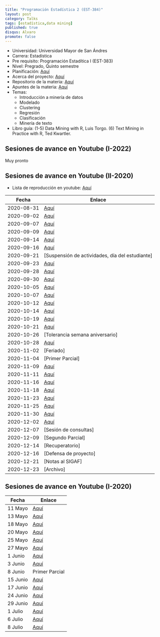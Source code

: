 ```yaml
---
title: "Programación Estadística 2 (EST-384)"
layout: post
category: Talks
tags: [estadística,data mining]
published: true
disqus: Alvaro
promote: false
---
```


* Universidad: Universidad Mayor de San Ándres
* Carrera: Estadística
* Pre requisito: Programación Estadítica I (EST-383)
* Nivel: Pregrado, Quinto semestre
* Planificación: [Aquí](https://alvarolimber.github.io/images/est384_II2022.pdf)
* Acerca del proyecto: [Aquí](https://alvarolimber.github.io/images/trabajoFormato_p2.pdf)
* Repositorio de la materia: [Aquí](https://github.com/AlvaroLimber/EST-384)
* Apuntes de la materia: [Aquí](https://alvarolimber.github.io/EST-384/DataMining/_book/)
* Temas:	
	+ Introducción a minería de datos
	+ Modelado
	+ Clustering
	+ Regresión
	+ Clasificación
	+ Minería de texto
* Libro guía: (1-5) Data Mining with R, Luis Torgo. (6) Text Mining in Practice with R, Ted Kwartler.

## Sesiones de avance en Youtube (I-2022)

Muy pronto

## Sesiones de avance en Youtube (II-2020)

* Lista de reproducción en youtube: [Aquí](https://www.youtube.com/playlist?list=PL1bQNHPTDXvLSXkUiYZzRkLcPHk1R7fwg)

Fecha | Enlace 
------|---------
2020-08-31 | [Aquí](https://youtu.be/FFZRNPC8BJg) 
2020-09-02 | [Aquí](https://youtu.be/3jCbmyqPHGQ) 
2020-09-07 | [Aquí](https://youtu.be/mT5ubrvWbRE) 
2020-09-09 | [Aquí](https://youtu.be/gkUqwfy96jI) 
2020-09-14 | [Aquí](https://youtu.be/u7zOqyqwuYQ) 
2020-09-16 | [Aquí](https://youtu.be/2xf02N-PgFI)
2020-09-21 | [Suspensión de actividades, día del estudiante]
2020-09-23 | [Aquí](https://youtu.be/-354BYcXUrE) 
2020-09-28 | [Aquí](https://youtu.be/acA8Nut0T9g) 
2020-09-30 | [Aquí](https://youtu.be/gbuiveKkKyI) 
2020-10-05 | [Aquí](https://youtu.be/-wctJZpwptU) 
2020-10-07 | [Aquí](https://youtu.be/6zOgUn-H_Qw) 
2020-10-12 | [Aquí](https://youtu.be/kfdOT8NA4e0) 
2020-10-14 | [Aquí](https://youtu.be/UAX4HG1GGFE) 
2020-10-19 | [Aquí](https://youtu.be/GDzEozSthvQ) 
2020-10-21 | [Aquí](https://youtu.be/LlKTzD_yheA) 
2020-10-26 | [Tolerancia semana aniversario]
2020-10-28 | [Aquí](https://youtu.be/JKT0LqlnF9Q) 
2020-11-02 | [Feriado] 
2020-11-04 | [Primer Parcial]
2020-11-09 | [Aquí](https://youtu.be/hiD5MLn1TSY) 
2020-11-11 | [Aquí](https://youtu.be/nxedLcvaUyQ) 
2020-11-16 | [Aquí](https://youtu.be/JOsdedkNNig) 
2020-11-18 | [Aquí](https://youtu.be/vvhWVTp03xc) 
2020-11-23 | [Aquí](https://youtu.be/9Y5EmOJ0rFs) 
2020-11-25 | [Aquí](https://youtu.be/L1Uft4BbXhQ) 
2020-11-30 | [Aquí](https://youtu.be/pjEMu31VFJk) 
2020-12-02 | [Aquí](https://youtu.be/KszXmegv0RM) 
2020-12-07 | [Sesión de consultas]
2020-12-09 | [Segundo Parcial] 
2020-12-14 | [Recuperatorio] 
2020-12-16 | [Defensa de proyecto] 
2020-12-21 | [Notas al SIGAF]
2020-12-23 | [Archivo]

## Sesiones de avance en Youtube (I-2020)

Fecha | Enlace 
------|---------
11 Mayo | [Aquí](https://youtu.be/5ntkfez6_QM)
13 Mayo | [Aquí](https://youtu.be/BFwuHlHkm8E)
18 Mayo | [Aquí](https://youtu.be/18X8u59rqSE)
20 Mayo | [Aquí](https://youtu.be/1PnTo8koPt8)
25 Mayo | [Aquí](https://youtu.be/vWchRacTroE)
27 Mayo | [Aquí](https://youtu.be/OYxSEssC6lU)
1 Junio | [Aquí](https://youtu.be/qMcE161bKlM)
3 Junio | [Aquí](https://youtu.be/KTnCVnqp7lI)
8 Junio | Primer Parcial
15 Junio | [Aquí](https://youtu.be/GkbqFn0iECw)
17 Junio | [Aquí](https://youtu.be/RjcX-uzutcE)
24 Junio | [Aquí](https://youtu.be/JJT-gBmi4fo)
29 Junio | [Aquí](https://youtu.be/CyGyeMWMP_k)
1 Julio | [Aquí](https://youtu.be/i9Ggysxc-PM)
6 Julio | [Aquí](https://youtu.be/X8WqaM0oDWY)
8 Julio | [Aquí](https://youtu.be/5Ryy3_jq_So)

